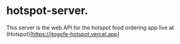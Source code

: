 # hotspot-server.

This server is the web API for the hotspot food ordering app live at (Hotspot)[https://jtogofe-hotspot.vercel.app]
